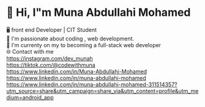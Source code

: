 # 👋 Hi, I"m Muna Abdullahi Mohamed  <br>
🖥️ front end Developer | CIT Student   <br>
🚀 I'm passionate about coding , web development.  <br>
🚀 I'm currenty on my to becoming a full-stack web developer  <br>
🌐 Contact with me <br>
https://instagram.com/dev_munah <br>
https://tiktok.com/@codewithmuna <br>
https://www.linkedin.com/in/Muna-Abdullahi-Mohamed <br>
https://www.linkedin.com/in/muna-abdullahi-mohamed
https://www.linkedin.com/in/muna-abdullahi-mohamed-311514357?utm_source=share&utm_campaign=share_via&utm_content=profile&utm_medium=android_app







